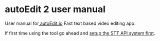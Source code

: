 # autoEdit 2 user manual

User manual for[ autoEdit.io](/autoEdit.io) Fast text based video editing app.

If first time using the tool go ahead and [setup the STT API system first](/setup-stt-apis.md).

